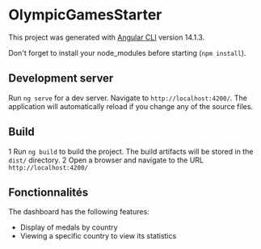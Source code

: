 # OlympicGamesStarter

This project was generated with [Angular CLI](https://github.com/angular/angular-cli) version 14.1.3.

Don't forget to install your node_modules before starting (`npm install`).

## Development server

Run `ng serve` for a dev server. Navigate to `http://localhost:4200/`. The application will automatically reload if you change any of the source files.

## Build

1 Run `ng build` to build the project. The build artifacts will be stored in the `dist/` directory.
2 Open a browser and navigate to the URL `http://localhost:4200/`

## Fonctionnalités

The dashboard has the following features:

- Display of medals by country
- Viewing a specific country to view its statistics
